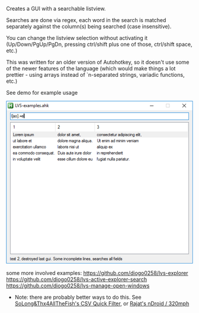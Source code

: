 
Creates a GUI with a searchable listview.

Searches are done via regex, each word in the search is matched separately against the column(s) being searched (case insensitive).

You can change the listview selection without activating it (Up/Down/PgUp/PgDn, pressing ctrl/shift plus one of those, ctrl/shift space, etc.)

This was written for an older version of Autohotkey, so it doesn't use some of the newer features of the language (which would make things a lot prettier - using arrays instead of `n-separated strings, variadic functions, etc.)

See demo for example usage

![demo](https://github.com/diogo0258/lvs/raw/master/demo.png)


some more involved examples:
<https://github.com/diogo0258/lvs-explorer>
<https://github.com/diogo0258/lvs-active-explorer-search>
<https://github.com/diogo0258/lvs-manage-open-windows>


* Note: there are probably better ways to do this. See [SoLong&Thx4AllTheFish's CSV Quick Filter](https://autohotkey.com/board/topic/68279-csv-quick-filter-gui-show-results-in-listview-as-you-type/), or [Rajat's nDroid / 320mph](https://autohotkey.com/board/topic/2845-ndroid-formerly-320mph-ultra-fast-anything-launcher/)


